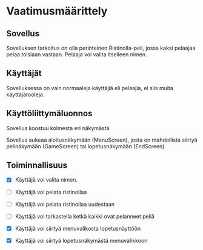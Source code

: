 # Vaatimusmäärittely

## Sovellus

Sovelluksen tarkoitus on olla perinteinen Ristinolla-peli, jossa kaksi pelaajaa pelaa toisiaan vastaan. Pelaaja voi valita itselleen nimen.

## Käyttäjät

Sovelluksessa on vain normaaleja käyttäjiä eli pelaajia, ei siis muita käyttäjärooleja.

## Käyttöliittymäluonnos

Sovellus koostuu kolmesta eri näkymästä

Sovellus aukeaa aloitusnäkymään (MenuScreen), josta on mahdollista siirtyä pelinäkymään (GameScreen) tai lopetusnäkymään (EndScreen)


## Toiminnallisuus
- [x] Käyttäjä voi valita nimen.
- [ ] Käyttäjä voi pelata ristinollaa
- [ ] Käyttäjä voi pelata ristinollaa uudestaan
- [ ] Käyttäjä voi tarkastella ketkä kaikki ovat pelanneet peliä
- [x] Käyttäjä voi siirtyä menuvalikosta lopetusnäyttöön
- [x] Käyttäjä voi siirtyä lopetusnäkymästä menuvalikkoon


